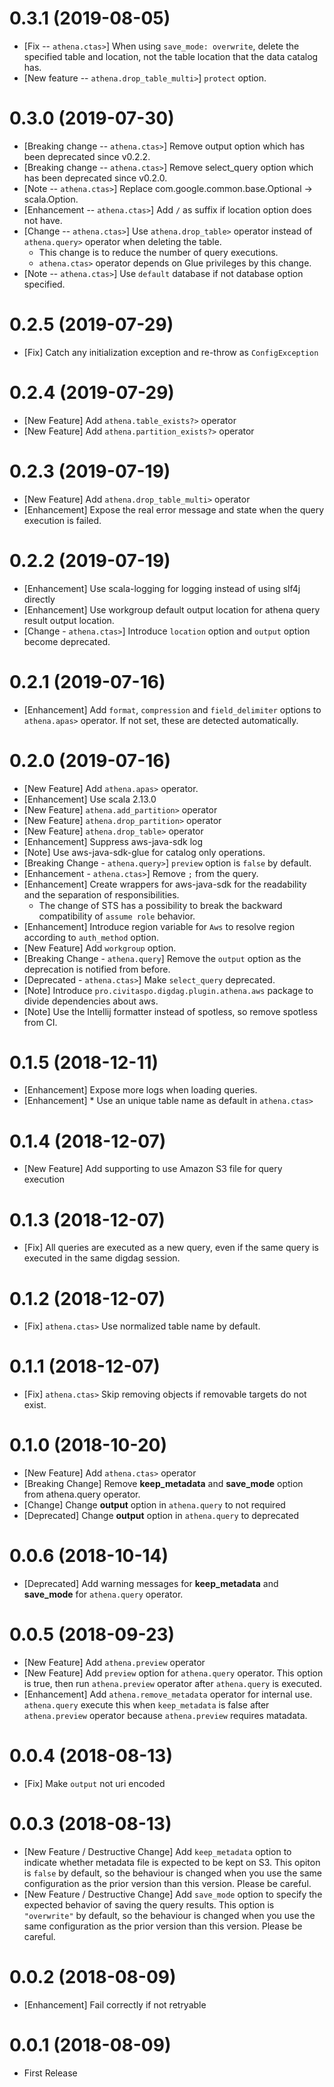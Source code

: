 0.3.1 (2019-08-05)
==================

* [Fix -- `athena.ctas>`] When using `save_mode: overwrite`, delete the specified table and location, not the table location that the data catalog has.
* [New feature -- `athena.drop_table_multi>`] `protect` option.

0.3.0 (2019-07-30)
==================

* [Breaking change -- `athena.ctas>`] Remove output option which has been deprecated since v0.2.2.
* [Breaking change -- `athena.ctas>`] Remove select_query option which has been deprecated since v0.2.0.
* [Note -- `athena.ctas>`] Replace com.google.common.base.Optional -> scala.Option.
* [Enhancement -- `athena.ctas>`] Add `/` as suffix if location option does not have.
* [Change  -- `athena.ctas>`] Use `athena.drop_table>` operator instead of `athena.query>` operator when deleting the table.
    * This change is to reduce the number of query executions.
    * `athena.ctas>` operator depends on Glue privileges by this change.
* [Note -- `athena.ctas>`] Use `default` database if not database option specified.

0.2.5 (2019-07-29)
==================

* [Fix] Catch any initialization exception and re-throw as `ConfigException`

0.2.4 (2019-07-29)
==================

* [New Feature] Add `athena.table_exists?>` operator
* [New Feature] Add `athena.partition_exists?>` operator

0.2.3 (2019-07-19)
==================
* [New Feature] Add `athena.drop_table_multi>` operator
* [Enhancement] Expose the real error message and state when the query execution is failed.

0.2.2 (2019-07-19)
==================

* [Enhancement] Use scala-logging for logging instead of using slf4j directly
* [Enhancement] Use workgroup default output location for athena query result output location.
* [Change - `athena.ctas>`] Introduce `location` option and `output` option become deprecated.


0.2.1 (2019-07-16)
==================

* [Enhancement] Add `format`, `compression` and `field_delimiter` options to `athena.apas>` operator. If not set, these are detected automatically.

0.2.0 (2019-07-16)
==================

* [New Feature] Add `athena.apas>` operator.
* [Enhancement] Use scala 2.13.0
* [New Feature] `athena.add_partition>` operator
* [New Feature] `athena.drop_partition>` operator
* [New Feature] `athena.drop_table>` operator
* [Enhancement] Suppress aws-java-sdk log
* [Note] Use aws-java-sdk-glue for catalog only operations.
* [Breaking Change - `athena.query>`] `preview` option is `false` by default.
* [Enhancement - `athena.ctas>`] Remove `;` from the query.
* [Enhancement] Create wrappers for aws-java-sdk for the readability and the separation of responsibilities.
    * The change of STS has a possibility to break the backward compatibility of `assume role` behavior.
* [Enhancement] Introduce region variable for `Aws` to resolve region according to `auth_method` option.
* [New Feature] Add `workgroup` option.
* [Breaking Change - `athena.query`] Remove the `output` option as the deprecation is notified from before.
* [Deprecated - `athena.ctas>`] Make `select_query` deprecated.
* [Note] Introduce `pro.civitaspo.digdag.plugin.athena.aws` package to divide dependencies about aws.
* [Note] Use the Intellij formatter instead of spotless, so remove spotless from CI.


0.1.5 (2018-12-11)
==================

* [Enhancement] Expose more logs when loading queries.
* [Enhancement] * Use an unique table name as default in `athena.ctas>`

0.1.4 (2018-12-07)
==================

* [New Feature] Add supporting to use Amazon S3 file for query execution

0.1.3 (2018-12-07)
==================

* [Fix] All queries are executed as a new query, even if the same query is executed in the same digdag session.

0.1.2 (2018-12-07)
==================

* [Fix] `athena.ctas>` Use normalized table name by default.

0.1.1 (2018-12-07)
==================

* [Fix] `athena.ctas>` Skip removing objects if removable targets do not exist.

0.1.0 (2018-10-20)
==================

* [New Feature] Add `athena.ctas>` operator
* [Breaking Change] Remove **keep_metadata** and **save_mode** option from athena.query operator.
* [Change] Change **output** option in `athena.query` to not required
* [Deprecated] Change **output** option in `athena.query` to deprecated

0.0.6 (2018-10-14)
==================

* [Deprecated] Add warning messages for **keep_metadata** and **save_mode** for `athena.query` operator.

0.0.5 (2018-09-23)
==================

* [New Feature] Add `athena.preview` operator
* [New Feature] Add `preview` option for `athena.query` operator. This option is true, then run `athena.preview` operator after `athena.query` is executed.
* [Enhancement] Add `athena.remove_metadata` operator for internal use. `athena.query` execute this when `keep_metadata` is false after `athena.preview` operator because `athena.preview` requires matadata.

0.0.4 (2018-08-13)
==================

* [Fix] Make `output` not uri encoded

0.0.3 (2018-08-13)
==================

* [New Feature / Destructive Change] Add `keep_metadata` option to indicate whether metadata file is expected to be kept on S3. This opiton is `false` by default, so the behaviour is changed when you use the same configuration as the prior version than this version. Please be careful.
* [New Feature / Destructive Change] Add `save_mode` option to specify the expected behavior of saving the query results. This option is `"overwrite"` by default, so the behaviour is changed when you use the same configuration as the prior version than this version. Please be careful.

0.0.2 (2018-08-09)
==================

* [Enhancement] Fail correctly if not retryable

0.0.1 (2018-08-09)
==================

* First Release
